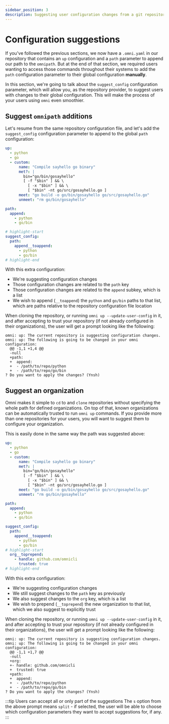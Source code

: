 ```yaml
---
sidebar_position: 3
description: Suggesting user configuration changes from a git repository
---
```


# Configuration suggestions

If you've followed the previous sections, we now have a `.omni.yaml` in our repository that contains an `up` configuration and a `path` parameter to append our path to the `omnipath`. But at the end of that section, we required users wanting to access those commands throughout their systems to add the `path` configuration parameter to their global configuration **manually**.

In this section, we're going to talk about the `suggest_config` configuration parameter, which will allow you, as the repository provider, to suggest users with changes to their global configuration. This will make the process of your users using `omni` even smoothier.

## Suggest `omnipath` additions

Let's resume from the same repository configuration file, and let's add the `suggest_config` configuration parameter to append to the global `path` configuration:

```yaml showLineNumbers title="/path/to/repo/.omni.yaml"
up:
  - python
  - go
  - custom:
      name: "Compile sayhello go binary"
      met?: |
        bin="go/bin/gosayhello"
        [ -f "$bin" ] && \
          [ -x "$bin" ] && \
          [ "$bin" -nt go/src/gosayhello.go ]
      meet: "go build -o go/bin/gosayhello go/src/gosayhello.go"
      unmeet: "rm go/bin/gosayhello"

path:
  append:
    - python
    - go/bin

# highlight-start
suggest_config:
  path:
    append__toappend:
      - python
      - go/bin
# highlight-end
```

With this extra configuration:
- We're suggesting configuration changes
- Those configuration changes are related to the `path` key
- Those configuration changes are related to the `append` subkey, which is a list
- We wish to append (`__toappend`) the `python` and `go/bin` paths to that list, which are paths relative to the repository configuration file location

When cloning the repository, or running `omni up --update-user-config` in it, and after accepting to trust your repository (if not already configured in their organizations), the user will get a prompt looking like the following:

```
omni: up: The current repository is suggesting configuration changes.
omni: up: The following is going to be changed in your omni configuration:
  @@ -1,1 +1,4 @@
  -null
  +path:
  +  append:
  +  - /path/to/repo/python
  +  - /path/to/repo/go/bin
? Do you want to apply the changes? (Ynsh)
```

## Suggest an organization

Omni makes it simple to `cd` to and `clone` repositories without specifying the whole path for defined organizations. On top of that, known organizations can be automatically trusted to run `omni up` commands. If you provide more than one repositories for your users, you will want to suggest them to configure your organization.

This is easily done in the same way the path was suggested above:

```yaml showLineNumbers title="/path/to/repo/.omni.yaml"
up:
  - python
  - go
  - custom:
      name: "Compile sayhello go binary"
      met?: |
        bin="go/bin/gosayhello"
        [ -f "$bin" ] && \
          [ -x "$bin" ] && \
          [ "$bin" -nt go/src/gosayhello.go ]
      meet: "go build -o go/bin/gosayhello go/src/gosayhello.go"
      unmeet: "rm go/bin/gosayhello"

path:
  append:
    - python
    - go/bin

suggest_config:
  path:
    append__toappend:
      - python
      - go/bin
# highlight-start
  org__toprepend:
    - handle: github.com/omnicli
      trusted: true
# highlight-end
```

With this extra configuration:
- We're suggesting configuration changes
- We still suggest changes to the `path` key as previously
- We also suggest changes to the `org` key, which is a list
- We wish to prepend (`__toprepend`) the new organization to that list, which we also suggest to explicitly trust

When cloning the repository, or running `omni up --update-user-config` in it, and after accepting to trust your repository (if not already configured in their organizations), the user will get a prompt looking like the following:

```
omni: up: The current repository is suggesting configuration changes.
omni: up: The following is going to be changed in your omni configuration:
  @@ -1,1 +1,7 @@
  -null
  +org:
  +- handle: github.com/omnicli
  +  trusted: true
  +path:
  +  append:
  +  - /path/to/repo/python
  +  - /path/to/repo/go/bin
? Do you want to apply the changes? (Ynsh)
```

:::tip Users can accept all or only part of the suggestions
The `s` option from the above prompt means `split` - if selected, the user will be able to choose which configuration parameters they want to accept suggestions for, if any.
:::
